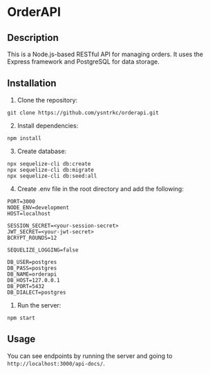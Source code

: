 # OrderAPI

## Description

This is a Node.js-based RESTful API for managing orders. It uses the Express framework and PostgreSQL for data storage.

## Installation

1. Clone the repository:

```
git clone https://github.com/ysntrkc/orderapi.git
```

2. Install dependencies:

```
npm install
```

3. Create database:

```
npx sequelize-cli db:create
npx sequelize-cli db:migrate
npx sequelize-cli db:seed:all
```

4. Create .env file in the root directory and add the following:

```
PORT=3000
NODE_ENV=development
HOST=localhost

SESSION_SECRET=<your-session-secret>
JWT_SECRET=<your-jwt-secret>
BCRYPT_ROUNDS=12

SEQUELIZE_LOGGING=false

DB_USER=postgres
DB_PASS=postgres
DB_NAME=orderapi
DB_HOST=127.0.0.1
DB_PORT=5432
DB_DIALECT=postgres
```

1. Run the server:

```
npm start
```

## Usage

You can see endpoints by running the server and going to `http://localhost:3000/api-docs/`.